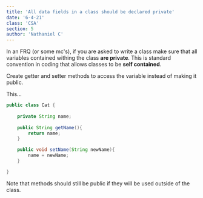 ```yaml
---
title: 'All data fields in a class should be declared private'
date: '6-4-21'
class: 'CSA'
section: 5
author: 'Nathaniel C'
---
```


In an FRQ (or some mc's), if you are asked to write a class make sure that all variables contained withing the class **are private**. This is standard convention in coding that allows classes to be **self contained**.

Create getter and setter methods to access the variable instead of making it public.

This...
```java
public class Cat {
    
    private String name;
    
    public String getName(){
        return name;
    }

    public void setName(String newName){
        name = newName;
    }

}
```


Note that methods should still be public if they will be used outside of the class.
